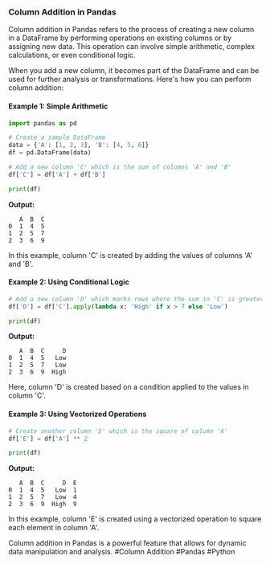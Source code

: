 ### Column Addition in Pandas

Column addition in Pandas refers to the process of creating a new column in a DataFrame by performing operations on existing columns or by assigning new data. This operation can involve simple arithmetic, complex calculations, or even conditional logic.

When you add a new column, it becomes part of the DataFrame and can be used for further analysis or transformations. Here's how you can perform column addition:

#### Example 1: Simple Arithmetic

```python
import pandas as pd

# Create a sample DataFrame
data = {'A': [1, 2, 3], 'B': [4, 5, 6]}
df = pd.DataFrame(data)

# Add a new column 'C' which is the sum of columns 'A' and 'B'
df['C'] = df['A'] + df['B']

print(df)
```

**Output:**
```
   A  B  C
0  1  4  5
1  2  5  7
2  3  6  9
```

In this example, column 'C' is created by adding the values of columns 'A' and 'B'.

#### Example 2: Using Conditional Logic

```python
# Add a new column 'D' which marks rows where the sum in 'C' is greater than 7 as 'High', otherwise 'Low'
df['D'] = df['C'].apply(lambda x: 'High' if x > 7 else 'Low')

print(df)
```

**Output:**
```
   A  B  C     D
0  1  4  5   Low
1  2  5  7   Low
2  3  6  9  High
```

Here, column 'D' is created based on a condition applied to the values in column 'C'.

#### Example 3: Using Vectorized Operations

```python
# Create another column 'E' which is the square of column 'A'
df['E'] = df['A'] ** 2

print(df)
```

**Output:**
```
   A  B  C     D  E
0  1  4  5   Low  1
1  2  5  7   Low  4
2  3  6  9  High  9
```

In this example, column 'E' is created using a vectorized operation to square each element in column 'A'.

Column addition in Pandas is a powerful feature that allows for dynamic data manipulation and analysis. #Column Addition #Pandas #Python